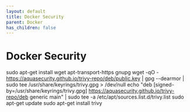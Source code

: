 ```yaml
---
layout: default
title: Docker Security
parent: Docker
has_children: false
---
```


# Docker Security

sudo apt-get install wget apt-transport-https gnupg
wget -qO - <https://aquasecurity.github.io/trivy-repo/deb/public.key> | gpg --dearmor | sudo tee /usr/share/keyrings/trivy.gpg > /dev/null
echo "deb [signed-by=/usr/share/keyrings/trivy.gpg] <https://aquasecurity.github.io/trivy-repo/deb> generic main" | sudo tee -a /etc/apt/sources.list.d/trivy.list
sudo apt-get update
sudo apt-get install trivy
